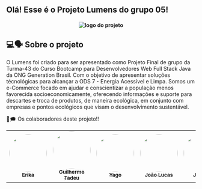## Olá! Esse é o Projeto Lumens do grupo 05!

<h4 align="center">
<img align="center" alt="logo do projeto" src="https://media.discordapp.net/attachments/912136460294041681/932679854153953360/unknown.png"> 

## 💻🗣️ Sobre o projeto
O Lumens foi criado para ser apresentado como Projeto Final de grupo da Turma-43 do Curso Bootcamp para Desenvolvedores Web Full Stack Java da ONG Generation Brasil. Com o objetivo de apresentar soluções técnológicas para alcançar a ODS 7 - Energia Acessível e Limpa.
Somos um e-Commerce focado em ajudar e conscientizar a população menos favorecida socioeconomicamente, oferecendo informações e suporte para descartes e troca de produtos, de maneira ecológica, em conjunto com empresas e pontos ecológicos que visam  o desenvolvimento sustentável. 


👤🗯 Os colaboradores deste projeto!!
<table>
<tr>
 <td align="center"><a href="https://github.com/esyamamoto"><img style="border-radius: 50%;" src="https://cdn.discordapp.com/attachments/912136460294041681/932660487395631154/eu.jpg" width="100px;" alt=""/><br /><sub><b>Erika </b></sub></a><br /><a href="https://github.com/esyamamoto" title="GitHub Erika"></a></td> <td align="center"><a href="https://github.com/Gui-Tadeu"><img style="border-radius: 50%;" src="https://cdn.discordapp.com/attachments/912136460294041681/932660487676633108/gui.jpg" width="100px;" alt=""/><br /><sub><b>Guilherme Tadeu</b></sub></a><br /><a href="https://github.com/Gui-Tadeu" title="GitHub Guilherme"></a></td><td align="center"><a href="https://github.com/Yagocoelho"><img style="border-radius: 50%;" src="https://cdn.discordapp.com/attachments/912136460294041681/932660487970238464/yago.jpg" width="100px;" alt=""/><br /><sub><b>Yago</b></sub></a><br /><a href="https://github.com/Yagocoelho" title="GitHub Yago"</a></td><td align="center"><a href="https://github.com/LuukasOo"><img style="border-radius: 50%;" src="https://cdn.discordapp.com/attachments/912136460294041681/932660995854303262/jao.jpg" width="100px;" alt=""/><br /><sub><b>João Lucas</b></sub></a><br /><a href="https://github.com/LuukasOo" title="GitHub João Lucas"></a></td> <td align="center"><a href="https://github.com/JessicaPersou"><img style="border-radius: 50%;" src="https://cdn.discordapp.com/attachments/912136460294041681/932681028017991690/ppp.png" width="100px;" alt=""/><br /><sub><b>Jéssica</b></sub></a><br /><a href="https://github.com/JessicaPersou" title="GitHub Jéssica"></a></td>

  
  
